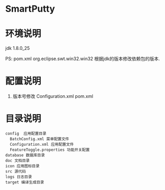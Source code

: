 # SmartPutty

# 环境说明
jdk 1.8.0_25

PS:
  pom.xml org.eclipse.swt.win32.win32 根据jdk的版本修改依赖包的版本.

# 配置说明
1. 版本号修改 Configuration.xml pom.xml


# 目录说明

```
config  应用配置目录
  BatchConfig.xml 菜单配置文件
  Configuration.xml 应用配置文件
  FeatureToggle.properties 功能开关配置
database 数据库目录
doc 文档目录
icon 应用图标目录
src 源代码
logs 日志目录
target 编译生成目录
```